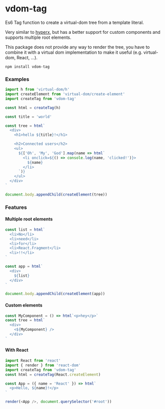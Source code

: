# vdom-tag

Es6 Tag function to create a virtual-dom tree from a template literal.

Very similar to [hyperx](https://github.com/choojs/hyperx), but has a better
support for custom components and supports multiple root elements.

This package does not provide any way to render the tree, you have to combine it
with a virtual dom implementation to make it useful (e.g. virtual-dom, React, ...).

```
npm install vdom-tag
```

### Examples

```js
import h from 'virtual-dom/h'
import createElement from 'virtual-dom/create-element'
import createTag from 'vdom-tag'

const html = createTag(h)

const title = 'world'

const tree = html`
  <div>
    <h1>hello ${title}!</h1>

    <h2>Connected users</h2>
    <ul>
      ${['Oh', 'My', 'God'].map(name => html`
        <li onclick=${() => console.log(name, 'clicked!')}>
          ${name}
        </li>
      `)}
    </ul>
  </div>
`

document.body.appendChild(createElement(tree))
```

### Features

#### Multiple root elements

```js
const list = html`
  <li>No</li>
  <li>need</li>
  <li>for</li>
  <li>React.Fragment</li>
  <li>!!</li>
`

const app = html`
  <div>
    ${list}
  </div>
`

document.body.appendChild(createElement(app))
```

#### Custom elements

```js
const MyComponent = () => html`<p>hey</p>`
const tree = html`
  <div>
    <${MyComponent} />
  </div>
`
```

#### With React

```js
import React from 'react'
import { render } from 'react-dom'
import createTag from 'vdom-tag'
const html = createTag(React.createElement)

const App = ({ name = 'React' }) => html`
  <p>Hello, ${name}!</p>
`

render(<App />, document.querySelector('#root'))
```
